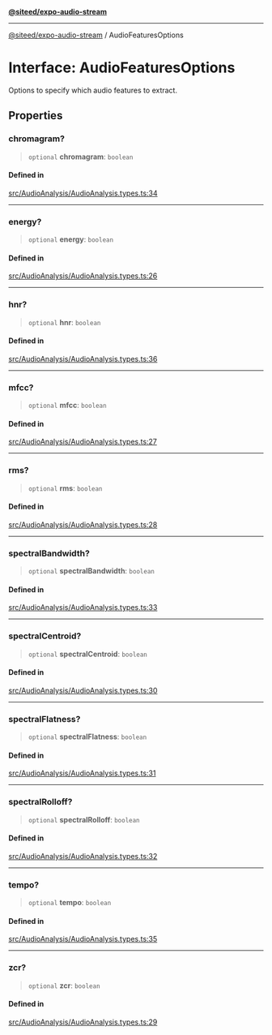 [**@siteed/expo-audio-stream**](../README.md)

***

[@siteed/expo-audio-stream](../README.md) / AudioFeaturesOptions

# Interface: AudioFeaturesOptions

Options to specify which audio features to extract.

## Properties

### chromagram?

> `optional` **chromagram**: `boolean`

#### Defined in

[src/AudioAnalysis/AudioAnalysis.types.ts:34](https://github.com/deeeed/expo-audio-stream/blob/71a0885b08cf9587c875aadb11f6a65ac1fc6af9/packages/expo-audio-stream/src/AudioAnalysis/AudioAnalysis.types.ts#L34)

***

### energy?

> `optional` **energy**: `boolean`

#### Defined in

[src/AudioAnalysis/AudioAnalysis.types.ts:26](https://github.com/deeeed/expo-audio-stream/blob/71a0885b08cf9587c875aadb11f6a65ac1fc6af9/packages/expo-audio-stream/src/AudioAnalysis/AudioAnalysis.types.ts#L26)

***

### hnr?

> `optional` **hnr**: `boolean`

#### Defined in

[src/AudioAnalysis/AudioAnalysis.types.ts:36](https://github.com/deeeed/expo-audio-stream/blob/71a0885b08cf9587c875aadb11f6a65ac1fc6af9/packages/expo-audio-stream/src/AudioAnalysis/AudioAnalysis.types.ts#L36)

***

### mfcc?

> `optional` **mfcc**: `boolean`

#### Defined in

[src/AudioAnalysis/AudioAnalysis.types.ts:27](https://github.com/deeeed/expo-audio-stream/blob/71a0885b08cf9587c875aadb11f6a65ac1fc6af9/packages/expo-audio-stream/src/AudioAnalysis/AudioAnalysis.types.ts#L27)

***

### rms?

> `optional` **rms**: `boolean`

#### Defined in

[src/AudioAnalysis/AudioAnalysis.types.ts:28](https://github.com/deeeed/expo-audio-stream/blob/71a0885b08cf9587c875aadb11f6a65ac1fc6af9/packages/expo-audio-stream/src/AudioAnalysis/AudioAnalysis.types.ts#L28)

***

### spectralBandwidth?

> `optional` **spectralBandwidth**: `boolean`

#### Defined in

[src/AudioAnalysis/AudioAnalysis.types.ts:33](https://github.com/deeeed/expo-audio-stream/blob/71a0885b08cf9587c875aadb11f6a65ac1fc6af9/packages/expo-audio-stream/src/AudioAnalysis/AudioAnalysis.types.ts#L33)

***

### spectralCentroid?

> `optional` **spectralCentroid**: `boolean`

#### Defined in

[src/AudioAnalysis/AudioAnalysis.types.ts:30](https://github.com/deeeed/expo-audio-stream/blob/71a0885b08cf9587c875aadb11f6a65ac1fc6af9/packages/expo-audio-stream/src/AudioAnalysis/AudioAnalysis.types.ts#L30)

***

### spectralFlatness?

> `optional` **spectralFlatness**: `boolean`

#### Defined in

[src/AudioAnalysis/AudioAnalysis.types.ts:31](https://github.com/deeeed/expo-audio-stream/blob/71a0885b08cf9587c875aadb11f6a65ac1fc6af9/packages/expo-audio-stream/src/AudioAnalysis/AudioAnalysis.types.ts#L31)

***

### spectralRolloff?

> `optional` **spectralRolloff**: `boolean`

#### Defined in

[src/AudioAnalysis/AudioAnalysis.types.ts:32](https://github.com/deeeed/expo-audio-stream/blob/71a0885b08cf9587c875aadb11f6a65ac1fc6af9/packages/expo-audio-stream/src/AudioAnalysis/AudioAnalysis.types.ts#L32)

***

### tempo?

> `optional` **tempo**: `boolean`

#### Defined in

[src/AudioAnalysis/AudioAnalysis.types.ts:35](https://github.com/deeeed/expo-audio-stream/blob/71a0885b08cf9587c875aadb11f6a65ac1fc6af9/packages/expo-audio-stream/src/AudioAnalysis/AudioAnalysis.types.ts#L35)

***

### zcr?

> `optional` **zcr**: `boolean`

#### Defined in

[src/AudioAnalysis/AudioAnalysis.types.ts:29](https://github.com/deeeed/expo-audio-stream/blob/71a0885b08cf9587c875aadb11f6a65ac1fc6af9/packages/expo-audio-stream/src/AudioAnalysis/AudioAnalysis.types.ts#L29)
